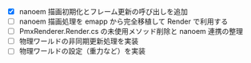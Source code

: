 - [x] nanoem 描画初期化とフレーム更新の呼び出しを追加
- [ ] nanoem 描画処理を emapp から完全移植して Render で利用する
- [ ] PmxRenderer.Render.cs の未使用メソッド削除と nanoem 連携の整理
- [ ] 物理ワールドの非同期更新処理を実装
- [ ] 物理ワールドの設定（重力など）を実装
